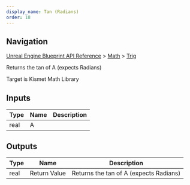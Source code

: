 ```yaml
---
display_name: Tan (Radians)
order: 18
---
```

## Navigation

[Unreal Engine Blueprint API Reference](https://dev.epicgames.com/documentation/en-us/unreal-engine/BlueprintAPI) > [Math](https://dev.epicgames.com/documentation/en-us/unreal-engine/BlueprintAPI/Math) > [Trig](https://dev.epicgames.com/documentation/en-us/unreal-engine/BlueprintAPI/Math/Trig)

Returns the tan of A (expects Radians)

Target is Kismet Math Library

## Inputs

| Type | Name | Description |
| --- | --- | --- |
| real | A |  |

## Outputs

| Type | Name | Description |
| --- | --- | --- |
| real | Return Value | Returns the tan of A (expects Radians) |
